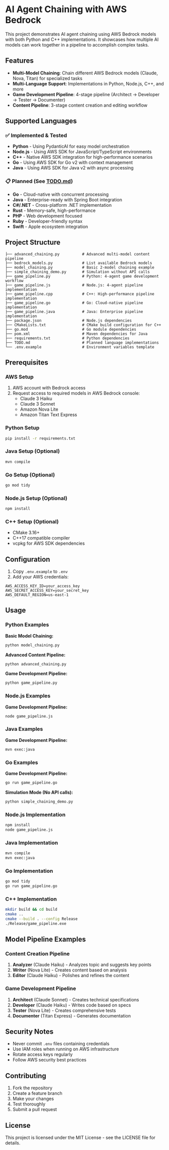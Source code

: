 # AI Agent Chaining with AWS Bedrock

This project demonstrates AI agent chaining using AWS Bedrock models with both Python and C++ implementations. It showcases how multiple AI models can work together in a pipeline to accomplish complex tasks.

## Features

- **Multi-Model Chaining**: Chain different AWS Bedrock models (Claude, Nova, Titan) for specialized tasks
- **Multi-Language Support**: Implementations in Python, Node.js, C++, and more
- **Game Development Pipeline**: 4-stage pipeline (Architect → Developer → Tester → Documenter)
- **Content Pipeline**: 3-stage content creation and editing workflow

## Supported Languages

### ✅ **Implemented & Tested**
- **Python** - Using PydanticAI for easy model orchestration
- **Node.js** - Using AWS SDK for JavaScript/TypeScript environments  
- **C++** - Native AWS SDK integration for high-performance scenarios
- **Go** - Using AWS SDK for Go v2 with context management
- **Java** - Using AWS SDK for Java v2 with async processing

### 📋 **Planned** (See [TODO.md](TODO.md))
- **Go** - Cloud-native with concurrent processing
- **Java** - Enterprise-ready with Spring Boot integration
- **C#/.NET** - Cross-platform .NET implementation
- **Rust** - Memory-safe, high-performance
- **PHP** - Web development focused
- **Ruby** - Developer-friendly syntax
- **Swift** - Apple ecosystem integration

## Project Structure

```
├── advanced_chaining.py          # Advanced multi-model content pipeline
├── bedrock_models.py             # List available Bedrock models
├── model_chaining.py             # Basic 2-model chaining example
├── simple_chaining_demo.py       # Simulation without API calls
├── game_pipeline.py              # Python: 4-agent game development workflow
├── game_pipeline.js              # Node.js: 4-agent pipeline implementation
├── game_pipeline.cpp             # C++: High-performance pipeline implementation
├── game_pipeline.go              # Go: Cloud-native pipeline implementation
├── game_pipeline.java            # Java: Enterprise pipeline implementation
├── package.json                  # Node.js dependencies
├── CMakeLists.txt                # CMake build configuration for C++
├── go.mod                        # Go module dependencies
├── pom.xml                       # Maven dependencies for Java
├── requirements.txt              # Python dependencies
├── TODO.md                       # Planned language implementations
└── .env.example                  # Environment variables template
```

## Prerequisites

### AWS Setup
1. AWS account with Bedrock access
2. Request access to required models in AWS Bedrock console:
   - Claude 3 Haiku
   - Claude 3 Sonnet
   - Amazon Nova Lite
   - Amazon Titan Text Express

### Python Setup
```bash
pip install -r requirements.txt
```

### Java Setup (Optional)
```bash
mvn compile
```

### Go Setup (Optional)
```bash
go mod tidy
```

### Node.js Setup (Optional)
```bash
npm install
```

### C++ Setup (Optional)
- CMake 3.16+
- C++17 compatible compiler
- vcpkg for AWS SDK dependencies

## Configuration

1. Copy `.env.example` to `.env`
2. Add your AWS credentials:
```
AWS_ACCESS_KEY_ID=your_access_key
AWS_SECRET_ACCESS_KEY=your_secret_key
AWS_DEFAULT_REGION=us-east-1
```

## Usage

### Python Examples

**Basic Model Chaining:**
```bash
python model_chaining.py
```

**Advanced Content Pipeline:**
```bash
python advanced_chaining.py
```

**Game Development Pipeline:**
```bash
python game_pipeline.py
```

### Node.js Examples

**Game Development Pipeline:**
```bash
node game_pipeline.js
```

### Java Examples

**Game Development Pipeline:**
```bash
mvn exec:java
```

### Go Examples

**Game Development Pipeline:**
```bash
go run game_pipeline.go
```

**Simulation Mode (No API calls):**
```bash
python simple_chaining_demo.py
```

### Node.js Implementation

```bash
npm install
node game_pipeline.js
```

### Java Implementation

```bash
mvn compile
mvn exec:java
```

### Go Implementation

```bash
go mod tidy
go run game_pipeline.go
```

### C++ Implementation

```bash
mkdir build && cd build
cmake ..
cmake --build . --config Release
./Release/game_pipeline.exe
```

## Model Pipeline Examples

### Content Creation Pipeline
1. **Analyzer** (Claude Haiku) - Analyzes topic and suggests key points
2. **Writer** (Nova Lite) - Creates content based on analysis
3. **Editor** (Claude Haiku) - Polishes and refines the content

### Game Development Pipeline
1. **Architect** (Claude Sonnet) - Creates technical specifications
2. **Developer** (Claude Haiku) - Writes code based on specs
3. **Tester** (Nova Lite) - Creates comprehensive tests
4. **Documenter** (Titan Express) - Generates documentation

## Security Notes

- Never commit `.env` files containing credentials
- Use IAM roles when running on AWS infrastructure
- Rotate access keys regularly
- Follow AWS security best practices

## Contributing

1. Fork the repository
2. Create a feature branch
3. Make your changes
4. Test thoroughly
5. Submit a pull request

## License

This project is licensed under the MIT License - see the LICENSE file for details.